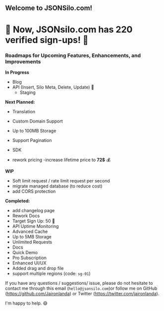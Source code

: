 ## Welcome to JSONSilo.com!


# 🎉 Now, JSONsilo.com has 220 verified sign-ups! 🎉

### Roadmaps for Upcoming Features, Enhancements, and Improvements


**In Progress**
- Blog
- API (Insert, Silo Meta, Delete, Update) 🧐
  - Staging 
  
**Next Planned:**
- Translation
- Custom Domain Support
- Up to 100MB Storage
- Support Pagination
- SDK

- rework pricing
-increase lifetime price to **72$** 💰

**WIP**
- Soft limit request / rate limit request per second
- migrate managed database (to reduce cost)
- add CORS protection
  
**Completed:**
- add changelog page
- Rework Docs
- Target Sign Up: 50 🎉
- API Uptime Monitoring
- Advanced Cache
- Up to 5MB Storage
- Unlimited Requests
- Docs
- Quick Demo
- Pro Subscription
- Enhanced UI/UX
- Added drag and drop file
- support multiple regions (code: `sg-01`)
  
If you have any questions / suggestions/ issue, please do not hesitate to contact me through this email (`hello@jsonsilo.com`)or follow me on GitHub (https://github.com/Jaironlanda) or Twitter (https://twitter.com/jaironlanda).

I'm happy to help. 😄
